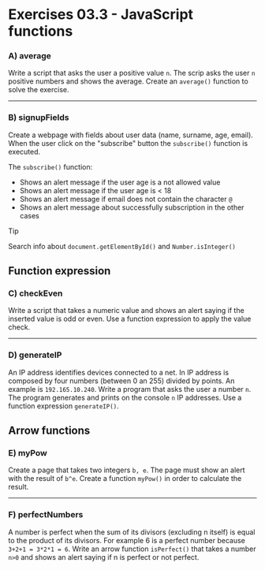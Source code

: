 # Exercises 03.3 - JavaScript functions

### A) average

Write a script that asks the user a positive value `n`. The scrip asks the user `n` positive numbers and shows
the average. Create an `average()` function to solve the exercise.

---

### B) signupFields

Create a webpage with fields about user data (name, surname, age, email).
When the user click on the "subscribe" button the `subscribe()` function is executed.

The `subscribe()` function:
* Shows an alert message if the user age is a not allowed value
* Shows an alert message if the user age is < 18
* Shows an alert message if email does not contain the character `@`
* Shows an alert message about successfully subscription in the other cases

>[!TIP]
> Search info about `document.getElementById()` and `Number.isInteger()`

## Function expression

### C) checkEven

Write a script that takes a numeric value and shows an alert saying if the inserted value is odd or even. Use a function
expression to apply the value check.

---

### D) generateIP

An IP address identifies devices connected to a net. In IP address is composed by four numbers (between 0 an 255) divided
by points. An example is `192.165.10.240`. Write a program that asks the user a number `n`. The program generates and prints
on the console `n` IP addresses. Use a function expression `generateIP()`.

## Arrow functions

### E) myPow

Create a page that takes two integers `b, e`. The page must show an alert with the result of `b^e`. Create a function
`myPow()` in order to calculate the result.

---

### F) perfectNumbers

A number is perfect when the sum of its divisors (excluding n itself) is equal to the product of its divisors. For example 6 is a perfect number
because `3+2+1 = 3*2*1 = 6`. Write an arrow function `isPerfect()` that takes a number `n>0` and shows an alert saying
if n is perfect or not perfect.